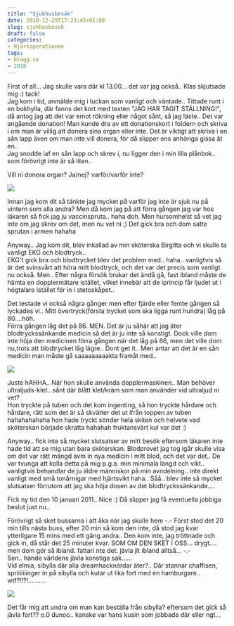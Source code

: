 ```yaml
---
title: "Sjukhusbesök"
date: 2010-12-29T17:23:45+01:00
slug: sjukhusbesok
draft: false
categories:
- Hjärtoperationen
tags:
- blogg.se
- 2010
---
```

First of all... Jag skulle vara där kl 13.00... det var jag också.. Klas skjutsade mig :) tack!  
Jag kom i tid, anmälde mig i luckan som vanligt och väntade.. Tittade runt i en bokhylla, där fanns det kort med texten "JAG HAR TAGIT STÄLLNING!", då antog jag att det var emot rökning eller något sånt, så jag läste.. Det var angående donation! Man kunde dra av ett donationskort i foldern och skriva i om man är villig att donera sina organ eller inte. Det är viktigt att skriva i en sån lapp även om man inte vill donera, för då slipper ens anhöriga gissa åt en..  
Jag snodde iaf en sån lapp och skrev i, nu ligger den i min lilla plånbok.. som förövrigt inte är så liten..  
  
Vill ni donera organ? Ja/nej? varför/varför inte?  
  
![](/assets/images/blogg.se/donationskort_2_118050548_124086830.jpg)  
  
  
  
Innan jag kom dit så tänkte jag mycket på varför jag inte är sjuk nu på vintern som alla andra? Men då kom jag på att förra gången jag var hos läkaren så fick jag ju vaccinspruta.. haha doh. Men hursomhelst så vet jag inte om jag skrev om det, men nu vet ni ;) Det gick bra och dom satte sprutan i armen hahaha  
  
  
  
Anyway.. Jag kom dit, blev inkallad av min sköterska Birgitta och vi skulle ta vanligt EKG och blodtryck..  
EKG't gick bra och blodtrycket blev det problem med.. haha.. vanligtvis så är det svinsvårt att höra mitt blodtryck, och det var det precis som vanligt nu också. Men.. Efter några försök brukar det ändå gå, fast ibland måste de hämta en dopplermätare istället, vilket innebär att de iprincip får ljudet ut i högtalare istället för in i stetoskåpet..  
  
Det testade vi också några gånger men efter fjärde eller femte gången så lyckades vi.. Mitt övertryck(första trycket som ska ligga runt hundra) låg på 80....höh.  
Förra gången låg det på 86. MEN. Det är ju såhär att jag äter blodtryckssänkande medicin så det är ju inte så konstigt. Dock ville dom inte höja den medicinen förra gången när det låg på 86, men det ville dom nu,trots att blodtrycket låg lägre.. Dont get it.. Men antar att det är en sån medicin man måste gå saaaaaaaaakta framåt med..  
  
![](/assets/images/blogg.se/summit_doppler_no_display_124089267.jpg)  
  
Juste hAHHA.. När hon skulle använda dopplermaskinen.. Man behöver ultraljuds-klet.. sånt där blått klet/kräm som man använder vid ultraljud ni vet?  
Hon tryckte på tuben och det kom ingenting, så hon tryckte hårdare och hårdare, rätt som det är så skvätter det ut ifrån toppen av tuben hahahahahaha hon hade tryckt sönder hela skiten och helvete vad sköterskan började skratta hahahah fruktansvärt kul var det :)  
  
  
  
Anyway.. fick inte så mycket slutsatser av mitt besök eftersom läkaren inte hade tid att se mig utan bara sköterskan. Blodprovet jag tog igår skulle visa om det var rätt mängd avm in nya medicin i mitt blod, och det var det.. De var tvunga att kolla detta på mig p.g.a. min minimala längd och vikt.. vanligtvis behandlar de ju äldre människor på min avndelning.. inte direkt vanligt med små tonårnigar med hjärtsvikt haha.. Såå.. blev inte så mycket slutsatser förrutom att jag ska höja dosen av det blodtryckssänkande....  
  
Fick ny tid den 10 januari 2011.. Nice :) Då slipper jag få eventuella jobbiga beslut just nu..  
  
  
Förövrigt så sket bussarna i att åka när jag skulle hem -.- Först stod det 20 min tills nästa buss, efter 20 min så kom den inte, då stod jag kvar ytterligare 15 mins med ett gäng andra.. Den kom inte, jag tröttnade och gick in, då står det 25 minuter kvar. SOM OM DEN SKET I OSS... drygt.... men dom gör så ibland. fattari nte det. jävla jlt ibland alltså... -.-  
Sen.. hände världens jävla konstiga sak......  
Vid elmia, sibylla där alla dreamhacknördar äter?.. Där stannar chaffisen, spriiiiiiinger in på sibylla och kutar ut lika fort med en hamburgare.. wtf?!!?!..........  
  
![](/assets/images/blogg.se/6a00d8341c093353ef01127945554d28a4-550wi_124090404.png)  
  
Det får mig att undra om man kan beställa från sibylla? eftersom det gick så jävla fort?? o.0 dunoo.. kanske var hans kusin som jobbade där eller ngt...